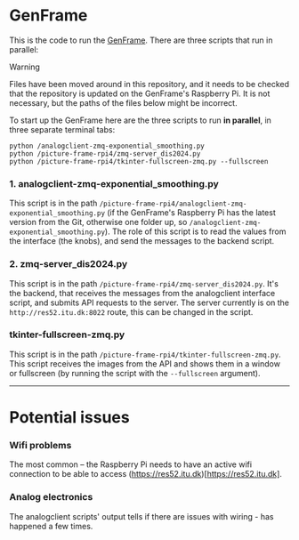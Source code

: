 # GenFrame

This is the code to run the [GenFrame](https://airlab.itu.dk/genframe/). There are three scripts that run in parallel:

> [!WARNING]
> Files have been moved around in this repository, and it needs to be checked that the repository is updated on the GenFrame's Raspberry Pi. It is not necessary, but the paths of the files below might be incorrect.

To start up the GenFrame here are the three scripts to run **in parallel**, in three separate terminal tabs:
```
python /analogclient-zmq-exponential_smoothing.py
python /picture-frame-rpi4/zmq-server_dis2024.py
python /picture-frame-rpi4/tkinter-fullscreen-zmq.py --fullscreen
```

### 1. analogclient-zmq-exponential_smoothing.py
This script is in the path `/picture-frame-rpi4/analogclient-zmq-exponential_smoothing.py` (if the GenFrame's Raspberry Pi has the latest version from the Git, otherwise one folder up, so `/analogclient-zmq-exponential_smoothing.py`). The role of this script is to read the values from the interface (the knobs), and send the messages to the backend script.

### 2. zmq-server_dis2024.py
This script is in the path `/picture-frame-rpi4/zmq-server_dis2024.py`. It's the backend, that receives the messages from the analogclient interface script, and submits API requests to the server. The server currently is on the `http://res52.itu.dk:8022` route, this can be changed in the script. 

### tkinter-fullscreen-zmq.py
This script is in the path `/picture-frame-rpi4/tkinter-fullscreen-zmq.py`. This script receives the images from the API and shows them in a window or fullscreen (by running the script with the `--fullscreen` argument).

---

# Potential issues

### Wifi problems
The most common – the Raspberry Pi needs to have an active wifi connection to be able to access (https://res52.itu.dk)[https://res52.itu.dk]. 

### Analog electronics
The analogclient scripts' output tells if there are issues with wiring - has happened a few times. 

